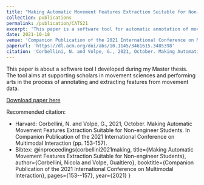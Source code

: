 ```yaml
---
title: "Making Automatic Movement Features Extraction Suitable for Non-engineer Students"
collection: publications
permalink: /publication/CATS21
excerpt: 'This paper is a software tool for automatic annotation of movement data.'
date: 2021-10-18
venue: 'Companion Publication of the 2021 International Conference on Multimodal Interaction'
paperurl: 'https://dl.acm.org/doi/abs/10.1145/3461615.3485398'
citation: 'Corbellini, N. and Volpe, G., 2021, October. Making Automatic Movement Features Extraction Suitable for Non-engineer Students. In Companion Publication of the 2021 International Conference on Multimodal Interaction (pp. 153-157).'
---
```

This paper is about a software tool I developed during my Master thesis. The tool aims at supporting scholars in movement sciences and performing arts in the process of annotating and extracting features from movement data.

[Download paper here](http://nicolacorbellini.github.io/files/3461615.3485398.pdf)

Recommended citation: 
- Harvard: Corbellini, N. and Volpe, G., 2021, October. Making Automatic Movement Features Extraction Suitable for Non-engineer Students. In Companion Publication of the 2021 International Conference on Multimodal Interaction (pp. 153-157).
- Bibtex: @inproceedings{corbellini2021making,
  title={Making Automatic Movement Features Extraction Suitable for Non-engineer Students},
  author={Corbellini, Nicola and Volpe, Gualtiero},
  booktitle={Companion Publication of the 2021 International Conference on Multimodal Interaction},
  pages={153--157},
  year={2021}
}
